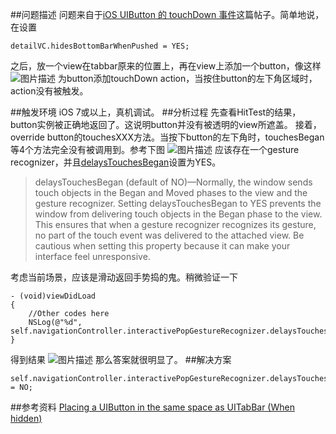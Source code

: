##问题描述
问题来自于[iOS UIButton 的 touchDown 事件][1]这篇帖子。简单地说，在设置
```objc
detailVC.hidesBottomBarWhenPushed = YES;
```
之后，放一个view在tabbar原来的位置上，再在view上添加一个button，像这样
![图片描述][2]
为button添加touchDown action，当按住button的左下角区域时，action没有被触发。

##触发环境
iOS 7或以上，真机调试。
##分析过程
先查看HitTest的结果，button实例被正确地返回了。这说明button并没有被透明的view所遮盖。
接着，override button的touchesXXX方法。当按下button的左下角时，touchesBegan等4个方法完全没有被调用到。参考下图
![图片描述][3]
应该存在一个gesture recognizer，并且[delaysTouchesBegan][4]设置为YES。
>delaysTouchesBegan (default of NO)—Normally, the window sends touch objects in the Began and Moved phases to the view and the gesture recognizer. Setting delaysTouchesBegan to YES prevents the window from delivering touch objects in the Began phase to the view. This ensures that when a gesture recognizer recognizes its gesture, no part of the touch event was delivered to the attached view. Be cautious when setting this property because it can make your interface feel unresponsive.

考虑当前场景，应该是滑动返回手势捣的鬼。稍微验证一下
```objc
- (void)viewDidLoad
{
    //Other codes here
    NSLog(@"%d", self.navigationController.interactivePopGestureRecognizer.delaysTouchesBegan);
}
```
得到结果
![图片描述][5]
那么答案就很明显了。
##解决方案
```objc
self.navigationController.interactivePopGestureRecognizer.delaysTouchesBegan = NO;
```
##参考资料
[Placing a UIButton in the same space as UITabBar (When hidden)][6]


  [1]: http://segmentfault.com/q/1010000002490506
  [2]: http://cl.ly/image/0F2L3L0R232c/Button_touch_down_1.png
  [3]: http://cl.ly/image/3f0Q2A1v2j0b/2170531068-54e338287de1f_articlex.png
  [4]: http://stackoverflow.com/questions/24990362/placing-a-uibutton-in-the-same-space-as-uitabbar-when-hidden
  [5]: http://cl.ly/image/3l1f2F1K0X0x/2020910826-54e343814c310_articlex.png
  [6]: http://stackoverflow.com/questions/24990362/placing-a-uibutton-in-the-same-space-as-uitabbar-when-hidden
